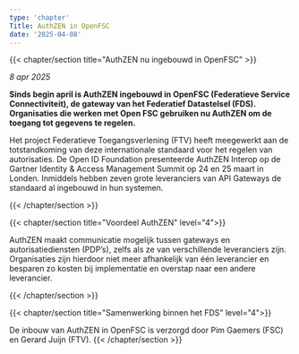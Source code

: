 ```yaml
---
type: 'chapter'
Title: AuthZEN in OpenFSC
date: '2025-04-08'
---
```


{{< chapter/section title="AuthZEN nu ingebouwd in OpenFSC" >}}

_8 apr 2025_

**Sinds begin april is AuthZEN ingebouwd in OpenFSC (Federatieve Service Connectiviteit), de gateway van het Federatief Datastelsel (FDS). Organisaties die werken met Open FSC gebruiken nu AuthZEN om de toegang tot gegevens te regelen.**

Het project Federatieve Toegangsverlening (FTV) heeft meegewerkt aan de totstandkoming van deze internationale standaard voor het regelen van autorisaties. De Open ID Foundation presenteerde AuthZEN Interop op de Gartner Identity & Access Management Summit op 24 en 25 maart in Londen. Inmiddels hebben zeven grote leveranciers van API Gateways de standaard al ingebouwd in hun systemen.


{{< /chapter/section >}}

{{< chapter/section title="Voordeel AuthZEN" level="4">}}

AuthZEN maakt communicatie mogelijk tussen gateways en autorisatiediensten (PDP’s), zelfs als ze van verschillende leveranciers zijn. Organisaties zijn hierdoor niet meer afhankelijk van één leverancier en besparen zo kosten bij implementatie en overstap naar een andere leverancier.

{{< /chapter/section >}}

{{< chapter/section title="Samenwerking binnen het FDS" level="4">}}

De inbouw van AuthZEN in OpenFSC is verzorgd door Pim Gaemers (FSC) en Gerard Juijn (FTV).
{{< /chapter/section >}}
